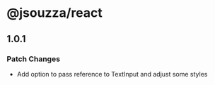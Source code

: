 # @jsouzza/react

## 1.0.1

### Patch Changes

- Add option to pass reference to TextInput and adjust some styles
